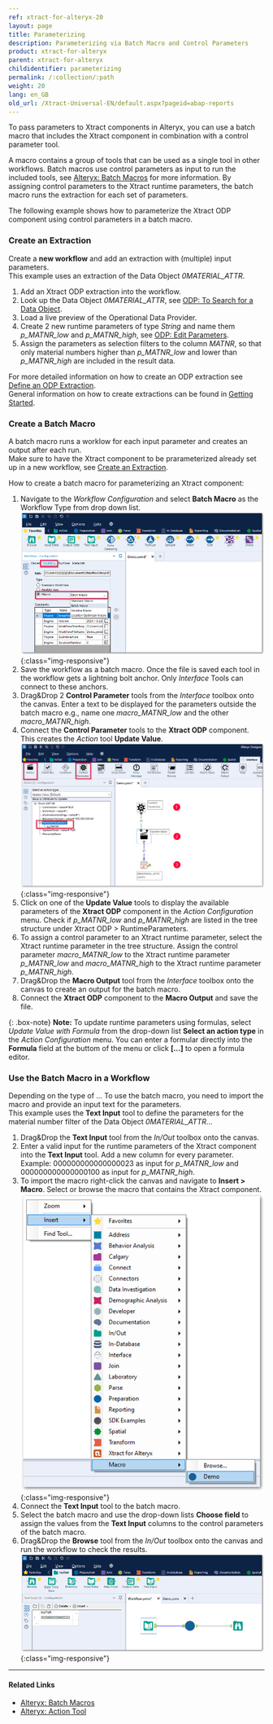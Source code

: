 ```yaml
---
ref: xtract-for-alteryx-20
layout: page
title: Parameterizing
description: Parameterizing via Batch Macro and Control Parameters
product: xtract-for-alteryx
parent: xtract-for-alteryx
childidentifier: parameterizing
permalink: /:collection/:path
weight: 20
lang: en_GB
old_url: /Xtract-Universal-EN/default.aspx?pageid=abap-reports
---
```


To pass parameters to Xtract components in Alteryx, you can use a batch macro that includes the Xtract component in combination with a control parameter tool. 
 
A macro contains a group of tools that can be used as a single tool in other workflows. 
Batch macros use control parameters as input to run the included tools, see [Alteryx: Batch Macros](http://downloads.alteryx.com/betawh_xnext/BatchMacro.htm) for more information.
By assigning control parameters to the Xtract runtime parameters, the batch macro runs the extraction for each set of parameters.

The following example shows how to parameterize the Xtract ODP component using control parameters in a batch macro.

### Create an Extraction

Create a **new workflow** and add an extraction with (multiple) input parameters.<br>
This example uses an extraction of the Data Object *0MATERIAL_ATTR*.

1. Add an Xtract ODP extraction into the workflow.
2. Look up the Data Object *0MATERIAL_ATTR*, see [ODP: To Search for a Data Object](./odp/odp-define#to-search-for-a-data-object).
3. Load a live preview of the Operational Data Provider.
4. Create 2 new runtime parameters of type *String* and name them *p_MATNR_low* and *p_MATNR_high*, see [ODP: Edit Parameters](./odp/odp-settings#edit-parameters).
5. Assign the parameters as selection filters to the column *MATNR*, so that only material numbers higher than *p_MATNR_low* and lower than *p_MATNR_high* are included in the result data.

For more detailed information on how to create an ODP extraction see [Define an ODP Extraction](./odp/odp-define).<br>
General information on how to create extractions can be found in [Getting Started](./getting-started).

### Create a Batch Macro

A batch macro runs a worklow for each input parameter and creates an output after each run.<br>
Make sure to have the Xtract component to be prarameterized already set up in a new workflow, see [Create an Extraction](#create-an-extraction).

How to create a batch macro for parameterizing an Xtract component:

1. Navigate to the *Workflow Configuration* and select **Batch Macro** as the Workflow Type from drop down list.<br>
![BatchMacro](/img/content/xfa/batchmakro.png){:class="img-responsive"}
2. Save the workflow as a batch macro. Once the file is saved each tool in the workflow gets a lightning bolt anchor. Only *Interface* Tools can connect to these anchors.
3. Drag&Drop 2 **Control Parameter** tools from the *Interface* toolbox onto the canvas. Enter a text to be displayed for the parameters outside the batch macro e.g., name one *macro_MATNR_low* and the other *macro_MATNR_high*.
4. Connect the **Control Parameter** tools to the **Xtract ODP** component. This creates the *Action* tool **Update Value**.<br>
![Workflow-Sequence](/img/content/xfa/workflow-sequence.png){:class="img-responsive"}
5. Click on one of the **Update Value** tools to display the available parameters of the **Xtract ODP** component in the *Action Configuration* menu.
Check if *p_MATNR_low*  and *p_MATNR_high* are listed in the tree structure under Xtract ODP > RuntimeParameters.
6. To assign a control parameter to an Xtract runtime parameter, select the Xtract runtime parameter in the tree structure. 
Assign the control parameter *macro_MATNR_low* to the Xtract runtime parameter *p_MATNR_low* and *macro_MATNR_high* to the Xtract runtime parameter *p_MATNR_high*.
7. Drag&Drop the **Macro Output** tool from the *Interface* toolbox onto the canvas to create an output for the batch macro. 
8. Connect the **Xtract ODP** component to the **Macro Output** and save the file.

{: .box-note}
**Note:** To update runtime parameters using formulas, select *Update Value with Formula* from the drop-down list **Select an action type** in the *Action Configuration* menu.
You can enter a formular directly into the **Formula** field at the buttom of the menu or click **[...]** to open a formula editor.

### Use the Batch Macro in a Workflow

Depending on the type of ...
To use the batch macro, you need to import the macro and provide an input text for the parameters. <br>
This example uses the **Text Input** tool to define the parameters for the material number filter of the Data Object *0MATERIAL_ATTR*...

1. Drag&Drop the **Text Input** tool from the *In/Out* toolbox onto the canvas.
2. Enter a valid input for the runtime parameters of the Xtract component into the **Text Input** tool. Add a new column for every parameter. Example: 000000000000000023 as input for *p_MATNR_low* and 000000000000000100 as input for *p_MATNR_high*. <br>
3. To import the macro right-click the canvas and navigate to **Insert > Macro**. Select or browse the macro that contains the Xtract component.<br>
![Import-Macro](/img/content/xfa/insertmacro.png){:class="img-responsive"}
4. Connect the **Text Input** tool to the batch macro.
5. Select the batch macro and use the drop-down lists **Choose field** to assign the values from the **Text Input** columns to the control parameters of the batch macro.
6. Drag&Drop the **Browse** tool from the *In/Out* toolbox onto the canvas and run the workflow to check the results.<br>
![Input-Text](/img/content/xfa/input-text.png){:class="img-responsive"}

****
#### Related Links
- [Alteryx: Batch Macros](http://downloads.alteryx.com/betawh_xnext/BatchMacro.htm)
- [Alteryx: Action Tool](http://downloads.alteryx.com/betawh_xnext/Action.htm)